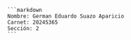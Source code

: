     ```markdown
    Nombre: German Eduardo Suazo Aparicio  
    Carnet: 20245365
    Sección: 2 
    ```
